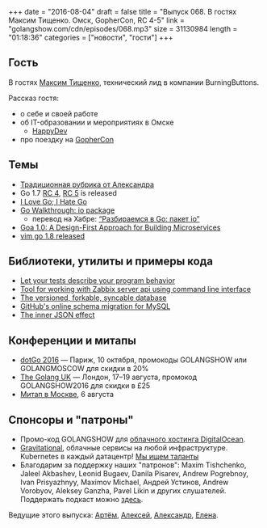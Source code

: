 +++
date = "2016-08-04"
draft = false
title = "Выпуск 068. В гостях Максим Тищенко. Омск, GopherCon, RC 4-5"
link = "golangshow.com/cdn/episodes/068.mp3"
size = 31130984
length = "01:18:36"
categories = ["новости", "гости"]
+++

## Гость

В гостях [Максим Тищенко](https://www.linkedin.com/in/maxim-tishchenko-040aa822), технический лид в компании BurningButtons.

Рассказ гостя:

- о себе и своей работе
- об IT-образовании и мероприятиях в Омске
  - [HappyDev](http://happydev.ru)
- про поездку на [GopherCon](https://gophercon.com/)

## Темы

- [Традиционная рубрика от Александра](https://github.com/LK4D4/report/blob/master/reports/golang-08-04.md)
- Go 1.7 [RC 4](https://groups.google.com/forum/#!topic/golang-dev/5a3tN71JcgU), [RC 5](https://groups.google.com/forum/#!topic/golang-nuts/XaVT6fi1g30) is released
- [I Love Go; I Hate Go](http://dtrace.org/blogs/ahl/2016/08/02/i-love-go-i-hate-go/)
- [Go Walkthrough: io package](https://medium.com/@benbjohnson/go-walkthrough-io-package-8ac5e95a9fbd)
  - перевод на Хабре: [“Разбираемся в Go: пакет io”](https://habrahabr.ru/post/306914/)
- [Goa 1.0: A Design-First Approach for Building Microservices](http://goa.design/blog/hello-goa/)
- [vim go 1.8 released](https://github.com/fatih/vim-go/releases/tag/v1.8)

## Библиотеки, утилиты и примеры кода

- [Let your tests describe your program behavior](https://github.com/kovetskiy/loverage)
- [Tool for working with Zabbix server api using command line interface](https://github.com/kovetskiy/zabbixctl)
- [The versioned, forkable, syncable database](https://github.com/attic-labs/noms)
- [GitHub's online schema migration for MySQL](https://github.com/github/gh-ost)
- [The inner JSON effect](http://thedailywtf.com/articles/the-inner-json-effect)

## Конференции и митапы

- [dotGo 2016](http://www.dotgo.eu) — Париж, 10 октября, промокоды GOLANGSHOW или GOLANGMOSCOW для скидки в 20%
- [The Golang UK](http://golanguk.com) — Лондон, 17–19 августа, промокод GOLANGSHOW2016 для скидки в £25
- [Митап в Москве](http://www.meetup.com/Golang-Moscow/events/231187473/), 6 августа


## Спонсоры и "патроны"

- Промо-код GOLANGSHOW для [облачного хостинга DigitalOcean](https://www.digitalocean.com/?utm_campaign=golangshow&utm_medium=podcast&refcode=63eedb038a3e).
- [Gravitational](http://gravitational.com), облачные сервисы на любой инфраструктуре. Kubernetes в каждый датацентр! [Мы ищем таланты](https://github.com/gravitational/careers)
- Благодарим за поддержку наших "патронов": Maxim Tishchenko, Jaleel Akbashev, Leonid Bugaev, Danila Pisarev, Andrew Pogrebnoy, Ivan Prisyazhnyy, Maximov Michael, Андрей Устинов, Andrew Vorobyov, Aleksey Ganzha, Pavel Likin и других слушателей. Поддержать подкаст можно [здесь](https://www.patreon.com/golangshow).

Ведущие этого выпуска: [Артём](https://twitter.com/miolini), [Алексей](https://twitter.com/paaleksey), [Александр](https://twitter.com/LK4D4math), [Елена](https://twitter.com/webdeva).
